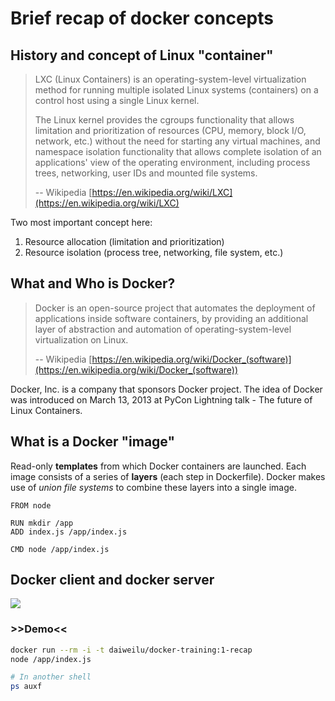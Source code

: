 # Brief recap of docker concepts

## History and concept of Linux "container"

> LXC (Linux Containers) is an operating-system-level virtualization method for running multiple isolated Linux systems (containers) on a control host using a single Linux kernel.
>
> The Linux kernel provides the cgroups functionality that allows limitation and prioritization of resources (CPU, memory, block I/O, network, etc.) without the need for starting any virtual machines, and namespace isolation functionality that allows complete isolation of an applications' view of the operating environment, including process trees, networking, user IDs and mounted file systems.
>
> -- Wikipedia [https://en.wikipedia.org/wiki/LXC](https://en.wikipedia.org/wiki/LXC)

Two most important concept here:

1. Resource allocation (limitation and prioritization)
2. Resource isolation (process tree, networking, file system, etc.)

## What and Who is Docker?

> Docker is an open-source project that automates the deployment of applications inside software containers, by providing an additional layer of abstraction and automation of operating-system-level virtualization on Linux.
>
> -- Wikipedia [https://en.wikipedia.org/wiki/Docker_(software)](https://en.wikipedia.org/wiki/Docker_(software))

Docker, Inc. is a company that sponsors Docker project. The idea of Docker was introduced on March 13, 2013 at PyCon Lightning talk - The future of Linux Containers.

## What is a Docker "image"

Read-only **templates** from which Docker containers are launched. Each image consists of a series of **layers** (each step in Dockerfile). Docker makes use of _union file systems_ to combine these layers into a single image.

```
FROM node

RUN mkdir /app
ADD index.js /app/index.js

CMD node /app/index.js
```

## Docker client and docker server

![](https://docs.docker.com/engine/article-img/architecture.svg)

### >>Demo<<

```sh
docker run --rm -i -t daiweilu/docker-training:1-recap
node /app/index.js

# In another shell
ps auxf
```
